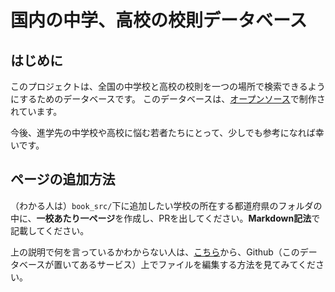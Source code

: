 # 国内の中学、高校の校則データベース

## はじめに
このプロジェクトは、全国の中学校と高校の校則を一つの場所で検索できるようにするためのデータベースです。
このデータベースは、[オープンソース](https://ja.wikipedia.org/wiki/%E3%82%AA%E3%83%BC%E3%83%97%E3%83%B3%E3%82%BD%E3%83%BC%E3%82%B9)で制作されています。

今後、進学先の中学校や高校に悩む若者たちにとって、少しでも参考になれば幸いです。


## ページの追加方法
（わかる人は）`book_src/`下に追加したい学校の所在する都道府県のフォルダの中に、**一校あたり一ページ**を作成し、PRを出してください。**Markdown記法**で記載してください。

上の説明で何を言っているかわからない人は、[こちら](https://docs.github.com/ja/repositories/working-with-files/managing-files/editing-files#editing-files-in-another-users-repository)から、Github（このデータベースが置いてあるサービス）上でファイルを編集する方法を見てみてください。
